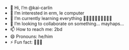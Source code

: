 - 👋 Hi, I’m @kai-carlin
- 👀 I’m interested in erm, le computer
- 🌱 I’m currently learning everything 🤩🤩🤩🤩🤩🤩🤩🤩🤩🤩
- 💞️ I’m looking to collaborate on something... mayhaps...
- 📫 How to reach me: 2bd
- 😄 Pronouns: he/him
- ⚡ Fun fact: 🪿🪿🪿

<!---
kai-carlin/kai-carlin is a ✨ special ✨ repository because its `README.md` (this file) appears on your GitHub profile.
You can click the Preview link to take a look at your changes.
--->
